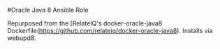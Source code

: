 #Oracle Java 8 Ansible Role

Repurposed from the [RelateIQ's docker-oracle-java8 Dockerfile(https://github.com/relateiq/docker-oracle-java8). Installs via webupd8.
